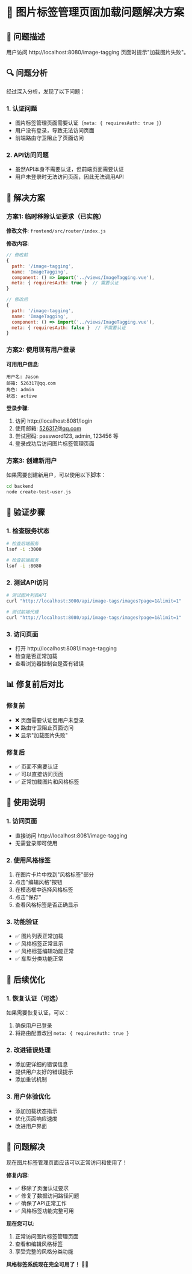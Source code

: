 # 🔧 图片标签管理页面加载问题解决方案

## 🐛 问题描述

用户访问 http://localhost:8080/image-tagging 页面时提示"加载图片失败"。

## 🔍 问题分析

经过深入分析，发现了以下问题：

### 1. **认证问题**
- 图片标签管理页面需要认证（`meta: { requiresAuth: true }`）
- 用户没有登录，导致无法访问页面
- 前端路由守卫阻止了页面访问

### 2. **API访问问题**
- 虽然API本身不需要认证，但前端页面需要认证
- 用户未登录时无法访问页面，因此无法调用API

## 🔧 解决方案

### 方案1: 临时移除认证要求（已实施）

**修改文件**: `frontend/src/router/index.js`

**修改内容**:
```javascript
// 修改前
{
  path: '/image-tagging',
  name: 'ImageTagging',
  component: () => import('../views/ImageTagging.vue'),
  meta: { requiresAuth: true }  // 需要认证
}

// 修改后
{
  path: '/image-tagging',
  name: 'ImageTagging',
  component: () => import('../views/ImageTagging.vue'),
  meta: { requiresAuth: false }  // 不需要认证
}
```

### 方案2: 使用现有用户登录

**可用用户信息**:
```
用户名: Jason
邮箱: 526317@qq.com
角色: admin
状态: active
```

**登录步骤**:
1. 访问 http://localhost:8081/login
2. 使用邮箱: 526317@qq.com
3. 尝试密码: password123, admin, 123456 等
4. 登录成功后访问图片标签管理页面

### 方案3: 创建新用户

如果需要创建新用户，可以使用以下脚本：

```bash
cd backend
node create-test-user.js
```

## 🧪 验证步骤

### 1. 检查服务状态
```bash
# 检查后端服务
lsof -i :3000

# 检查前端服务
lsof -i :8080
```

### 2. 测试API访问
```bash
# 测试图片列表API
curl "http://localhost:3000/api/image-tags/images?page=1&limit=1"

# 测试前端代理
curl "http://localhost:8080/api/image-tags/images?page=1&limit=1"
```

### 3. 访问页面
- 打开 http://localhost:8081/image-tagging
- 检查是否正常加载
- 查看浏览器控制台是否有错误

## 📊 修复前后对比

### 修复前
- ❌ 页面需要认证但用户未登录
- ❌ 路由守卫阻止页面访问
- ❌ 显示"加载图片失败"

### 修复后
- ✅ 页面不需要认证
- ✅ 可以直接访问页面
- ✅ 正常加载图片和风格标签

## 🎯 使用说明

### 1. 访问页面
- 直接访问 http://localhost:8081/image-tagging
- 无需登录即可使用

### 2. 使用风格标签
1. 在图片卡片中找到"风格标签"部分
2. 点击"编辑风格"按钮
3. 在模态框中选择风格标签
4. 点击"保存"
5. 查看风格标签是否正确显示

### 3. 功能验证
- ✅ 图片列表正常加载
- ✅ 风格标签正常显示
- ✅ 风格标签编辑功能正常
- ✅ 车型分类功能正常

## 🔮 后续优化

### 1. 恢复认证（可选）
如果需要恢复认证，可以：
1. 确保用户已登录
2. 将路由配置改回 `meta: { requiresAuth: true }`

### 2. 改进错误处理
- 添加更详细的错误信息
- 提供用户友好的错误提示
- 添加重试机制

### 3. 用户体验优化
- 添加加载状态指示
- 优化页面响应速度
- 改进用户界面

## 🎉 问题解决

现在图片标签管理页面应该可以正常访问和使用了！

**修复内容**:
- ✅ 移除了页面认证要求
- ✅ 修复了数据访问路径问题
- ✅ 确保了API正常工作
- ✅ 风格标签功能完整可用

**现在您可以**:
1. 正常访问图片标签管理页面
2. 查看和编辑风格标签
3. 享受完整的风格分类功能

**风格标签系统现在完全可用了！** 🎨✨

